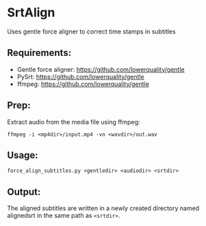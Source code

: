 SrtAlign
========

Uses gentle force aligner to correct time stamps in subtitles

Requirements:
------------

* Gentle force aligner: https://github.com/lowerquality/gentle
* PySrt: https://github.com/lowerquality/gentle
* ffmpeg: https://github.com/lowerquality/gentle

Prep:
----

Extract audio from the media file using ffmpeg:

```ffmpeg -i <mp4dir>/input.mp4 -vn <wavdir>/out.wav```

Usage:
-----

```force_align_subtitles.py <gentledir> <audiodir> <srtdir>```

Output:
------

The aligned subtitles are written in a newly created directory named alignedsrt in the same path as ```<srtdir>```.

